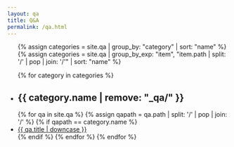 ```yaml
---
layout: qa
title: Q&A
permalink: /qa.html
---
```



<ul class="listing">

{% assign categories = site.qa | group_by: "category" | sort: "name" %}
{% assign categories = site.qa | group_by_exp: "item", "item.path | split: '/' | pop | join: '/'" | sort: "name" %}


{% for category in categories %}
  <li class="listing-seperator" id="{{ category.name }}"><h2>{{ category.name | remove: "_qa/"  }}</h2></li>
  {% for qa in site.qa %}
  {% assign qapath = qa.path  | split: '/' | pop | join: '/' %}
  {% if qapath == category.name %}
    <li class="listing-item">
      <a href="{{ qa.url }}" title="{{ qa.title }}">{{ qa.title | downcase  }}</a>
    </li>
  {% endif %}
  {% endfor %}
{% endfor %}
</ul>
